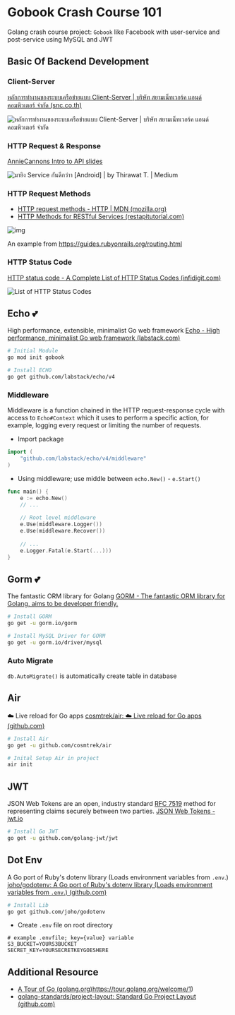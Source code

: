 # Gobook Crash Course 101
 Golang crash course project: `Gobook` like Facebook  with user-service and post-service using MySQL and JWT

## Basic Of Backend Development

### Client-Server

[หลักการทำงานของระบบเครือข่ายแบบ Client-Server | บริษัท สยามเน็ทเวอร์ค แอนด์ คอมพิวเตอร์ จำกัด (snc.co.th)](https://www.snc.co.th/Article/Detail/111211/หลักการทำงานของระบบเครือข่ายแบบ-Client-Server)

![หลักการทำงานของระบบเครือข่ายแบบ Client-Server | บริษัท สยามเน็ทเวอร์ค แอนด์  คอมพิวเตอร์ จำกัด](https://www.snc.co.th/upload/20862/4oXmPmOvoi.png)

### HTTP Request & Response

[AnnieCannons Intro to API slides](http://anniecannons.github.io/ac-introduction-to-apis/#/)

![มายิง Service กันดีกว่าา [Android] | by Thirawat T. | Medium](http://anniecannons.github.io/ac-introduction-to-apis/img/sparkholder-api.png)

### HTTP Request Methods

- [HTTP request methods - HTTP | MDN (mozilla.org)](https://developer.mozilla.org/en-US/docs/Web/HTTP/Methods)
- [HTTP Methods for RESTful Services (restapitutorial.com)](https://www.restapitutorial.com/lessons/httpmethods.html)

![img](https://miro.medium.com/max/1324/1*OdQfB6npJJtjMDDoRzehVw.png)

An example from https://guides.rubyonrails.org/routing.html

### HTTP Status Code

[HTTP status code - A Complete List of HTTP Status Codes (infidigit.com)](https://www.infidigit.com/blog/http-status-codes/)

![List of HTTP Status Codes](https://www.infidigit.com/wp-content/uploads/2019/12/20191227_012601_0000.png)

## Echo 💕

High performance, extensible, minimalist Go web framework [Echo - High performance, minimalist Go web framework (labstack.com)](https://echo.labstack.com/)

```bash
# Initial Module
go mod init gobook

# Install ECHO
go get github.com/labstack/echo/v4
```

### Middleware

Middleware is a function chained in the HTTP request-response cycle with access to `Echo#Context` which it uses to perform a specific action, for example, logging every request or limiting the number of requests.

- Import package

```go
import (
	"github.com/labstack/echo/v4/middleware"
)
```

- Using middleware; use middle between `echo.New()` - `e.Start()`

```go
func main() {
    e := echo.New()
    // ...
    
    // Root level middleware
    e.Use(middleware.Logger())
    e.Use(middleware.Recover())
    
    // ...
    e.Logger.Fatal(e.Start(...)))
}
```

## Gorm 💕

The fantastic ORM library for Golang [GORM - The fantastic ORM library for Golang, aims to be developer friendly.](https://gorm.io/index.html)

```bash
# Install GORM
go get -u gorm.io/gorm

# Install MySQL Driver for GORM
go get -u gorm.io/driver/mysql
```

### Auto Migrate

`db.AutoMigrate()` is automatically create table in database  

## Air

☁️ Live reload for Go apps [cosmtrek/air: ☁️ Live reload for Go apps (github.com)](https://github.com/cosmtrek/air)

```bash
# Install Air
go get -u github.com/cosmtrek/air

# Inital Setup Air in project
air init
```

## JWT

JSON Web Tokens are an open, industry standard [RFC 7519](https://tools.ietf.org/html/rfc7519) method for representing claims securely between two parties. [JSON Web Tokens - jwt.io](https://jwt.io/)

```bash
# Install Go JWT
go get -u github.com/golang-jwt/jwt
```

## Dot Env

A Go port of Ruby's dotenv library (Loads environment variables from `.env`.) [joho/godotenv: A Go port of Ruby's dotenv library (Loads environment variables from `.env`.) (github.com)](https://github.com/joho/godotenv)

```bash
# Install Lib
go get github.com/joho/godotenv
```

- Create `.env` file on root directory

```
# example .envfile; key={value} variable
S3_BUCKET=YOURS3BUCKET
SECRET_KEY=YOURSECRETKEYGOESHERE
```

## Additional Resource

- [A Tour of Go (golang.org)](https://tour.golang.org/welcome/1)https://tour.golang.org/welcome/1)
- [golang-standards/project-layout: Standard Go Project Layout (github.com)](https://github.com/golang-standards/project-layout)

